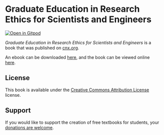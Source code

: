# Graduate Education in Research Ethics for Scientists and Engineers

[![Open in Gitpod](https://gitpod.io/button/open-in-gitpod.svg)](https://gitpod.io/from-referrer/)

_Graduate Education in Research Ethics for Scientists and Engineers_ is a book that was published on [cnx.org](https://cnx.org/).

An ebook can be downloaded [here](https://github.com/cnx-user-books/cnxbook-graduate-education-in-research-ethics-for-scientists-and-engineers/releases/latest), and the book can be viewed online [here](https://github.com/cnx-user-books/cnxbook-graduate-education-in-research-ethics-for-scientists-and-engineers/releases/latest).

## License
This book is available under the [Creative Commons Attribution License](./LICENSE) license.

## Support
If you would like to support the creation of free textbooks for students, your [donations are welcome](https://riceconnect.rice.edu/donation/support-openstax-banner).
